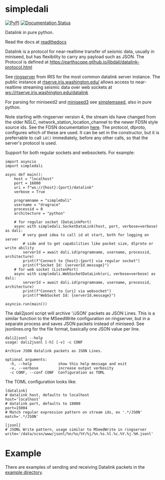 # simpledali

[![PyPI](https://img.shields.io/pypi/v/simpledali)](https://pypi.org/project/simpledali/)
[![Documentation Status](https://readthedocs.org/projects/simpledali/badge/?version=latest)](https://simpledali.readthedocs.io/en/latest/?badge=latest)

Datalink in pure python.

Read the docs at [readthedocs](https://simpledali.readthedocs.io/en/latest/)


Datalink is a protocol for near-realtime transfer of seismic data, usually in miniseed, but has flexibility to carry any payload such as JSON. The Protocol is defined at
https://earthscope.github.io/libdali/datalink-protocol.html

See [ringserver](https://github.com/EarthScope/ringserver/) from IRIS
for the most common datalink server instance. The public instance
at [rtserve.iris.washington.edu/](http://rtserve.iris.washington.edu/) allows access to near-realtime streaming seismic data over web sockets at [ws://rtserve.iris.washington.edu/datalink](ws://rtserve.iris.washington.edu/datalink)

For parsing for miniseed2 and
[miniseed3](http://docs.fdsn.org/projects/miniseed3/en/latest/index.html#)
see [simplemseed](https://github.com/crotwell/simplemseed), also in pure python.

Note starting with ringserver version 4, the stream ids have changed from
the older NSLC, network_station_location_channel to the newer FDSN style
source ids. See the FDSN documentation
[here](https://docs.fdsn.org/projects/source-identifiers/en/latest/).
The protocol, dlproto, configures which of these are used. It can be set in
the constructor, but it is preferrable to call `id()` immediately, before any
other calls, so that the server's protocol is used.

Support for both regular sockets and websockets. For example:

```
import asyncio
import simpledali

async def main():
    host = "localhost"
    port = 16000
    uri = f"ws://{host}:{port}/datalink"
    verbose = True

    programname = "simpleDali"
    username = "dragrace"
    processid = 0
    architecture = "python"

    # for regular socket (DataLinkPort)
    async with simpledali.SocketDataLink(host, port, verbose=verbose) as dali:
        # very good idea to call id at start, both for logging on server
        # side and to get capabilities like packet size, dlproto or write ability
        serverId = await dali.id(programname, username, processid, architecture)
        print(f"Connect to {host}:{port} via regular socket")
        print(f"Socket Id: {serverId.message}")
    # for web socket (ListenPort)
    async with simpledali.WebSocketDataLink(uri, verbose=verbose) as dali:
        serverId = await dali.id(programname, username, processid, architecture)
        print(f"Connect to {uri} via websocket")
        print(f"WebSocket Id: {serverId.message}")

asyncio.run(main())
```

The dali2jsonl script will archive '/JSON' packets as JSON Lines. This is a similar function to the MSeedWrite configuration on ringserver, but in a separate process and saves JSON packets instead of miniseed. See jsonlines.org for the file format, basically one JSON
value per line.

```
dali2jsonl --help
usage: dali2jsonl [-h] [-v] -c CONF

Archive JSON datalink packets as JSON Lines.

optional arguments:
  -h, --help            show this help message and exit
  -v, --verbose         increase output verbosity
  -c CONF, --conf CONF  Configuration as TOML
```

The TOML configuration looks like:
```
[datalink]
# datalink host, defaults to localhost
host='localhost'
# datalink port, defaults to 18000
port=15004
# Match regular expression pattern on stream ids, ex '.*/JSON'
match='.*/JSON'

[jsonl]
# JSONL Write pattern, usage similar to MSeedWrite in ringserver
write='/data/scsn/www/jsonl/%n/%s/%Y/%j/%n.%s.%l.%c.%Y.%j.%H.jsonl'

```

# Example

There are examples of sending and receiving Datalink packets in the
[example directory](https://github.com/crotwell/simpledali/tree/main/example).
